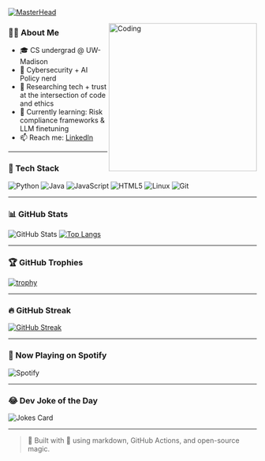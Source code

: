 <!-- Banner / Header -->
[![MasterHead](https://readme-typing-svg.herokuapp.com?font=Fira+Code&pause=1000&center=true&vCenter=true&width=435&lines=Hi+there!+I'm+Pranavi+%F0%9F%91%8B;Cybersecurity+%26+AI+enthusiast;Open+Source+Contributor)](https://github.com/pranavi-r)

<!-- Floating Coding GIF -->
<img align="right" alt="Coding" width="300" src="https://media.giphy.com/media/qgQUggAC3Pfv687qPC/giphy.gif">

### 👩‍💻 About Me
- 🎓 CS undergrad @ UW-Madison  
- 🔐 Cybersecurity + AI Policy nerd  
- 🧠 Researching tech + trust at the intersection of code and ethics  
- 🌱 Currently learning: Risk compliance frameworks & LLM finetuning  
- 📫 Reach me: [LinkedIn](https://www.linkedin.com/in/pranaviramineni/)

---

### 🧰 Tech Stack

![Python](https://img.shields.io/badge/-Python-333?style=for-the-badge&logo=python)
![Java](https://img.shields.io/badge/-Java-333?style=for-the-badge&logo=openjdk)
![JavaScript](https://img.shields.io/badge/-JavaScript-333?style=for-the-badge&logo=javascript)
![HTML5](https://img.shields.io/badge/-HTML5-333?style=for-the-badge&logo=html5)
![Linux](https://img.shields.io/badge/-Linux-333?style=for-the-badge&logo=linux)
![Git](https://img.shields.io/badge/-Git-333?style=for-the-badge&logo=git)

---

### 📊 GitHub Stats

![GitHub Stats](https://github-readme-stats.vercel.app/api?username=pranavi-r&show_icons=true&theme=radical)
[![Top Langs](https://github-readme-stats.vercel.app/api/top-langs/?username=pranavi-r&layout=compact&theme=radical)](https://github.com/pranavi-r)

---

### 🏆 GitHub Trophies

[![trophy](https://github-profile-trophy.vercel.app/?username=pranavi-r&theme=onedark)](https://github.com/ryo-ma/github-profile-trophy)

---

### 🔥 GitHub Streak

[![GitHub Streak](https://streak-stats.demolab.com/?user=pranavi-r&theme=dark)](https://git.io/streak-stats)

---

### 🎵 Now Playing on Spotify

![Spotify](https://spotify-recently-played-readme.vercel.app/api?user=j85isvhbzmfyaiyg3zgwzlj5b)

---

### 😂 Dev Joke of the Day

![Jokes Card](https://readme-jokes.vercel.app/api?hideBorder&theme=dark)


---



> 🚀 Built with 💙 using markdown, GitHub Actions, and open-source magic.

